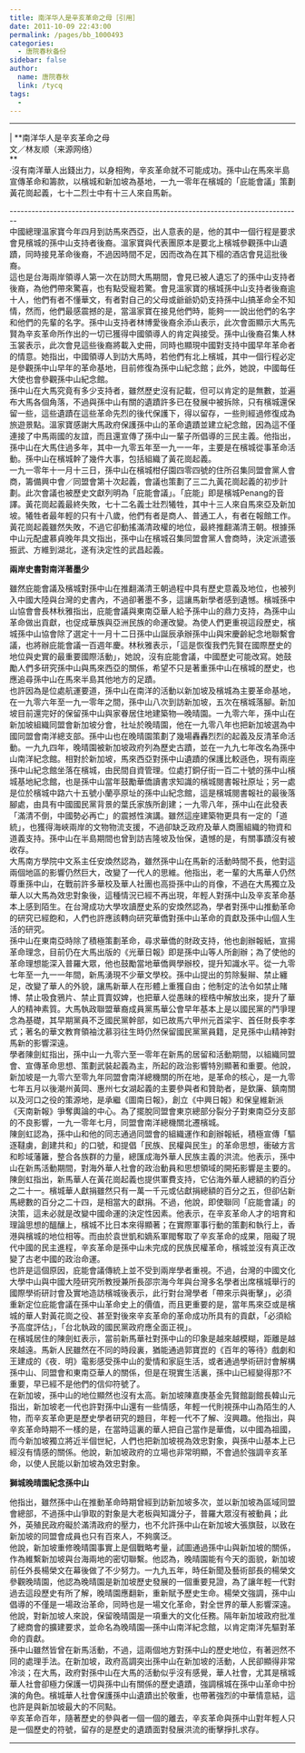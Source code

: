 ```yaml
---
title: 南洋华人是辛亥革命之母［引用］
date: 2011-10-09 22:43:00
permalink: /pages/bb_1000493
categories: 
  - 唐院春秋备份
sidebar: false
author: 
  name: 唐院春秋
  link: /tycq
tags: 
  - 
---
```


* * *

  
|  **南洋华人是辛亥革命之母  
文／林友顺（来源网络）  
**  
·沒有南洋華人出錢出力，以身相殉，辛亥革命就不可能成功。孫中山在馬來半島宣傳革命和籌款，以檳城和新加坡為基地，一九一零年在檳城的「庇能會議」策劃黃花崗起義，七十二烈士中有十三人來自馬新。  
  
\--------------------------------------------------------------------------------  
中國總理溫家寶今年四月到訪馬來西亞，出人意表的是，他的其中一個行程是要求會見檳城的孫中山支持者後裔。溫家寶與代表團原本是要北上檳城參觀孫中山遺蹟，同時接見革命後裔，不過因時間不足，因而改為在其下榻的酒店會見這批後裔。  
這也是台海兩岸領導人第一次在訪問大馬期間，會見已被人遺忘了的孫中山支持者後裔，為他們帶來驚喜，也有點受寵若驚。會見溫家寶的檳城孫中山支持者後裔逾十人，他們有者不懂華文，有者對自己的父母或爺爺奶奶支持孫中山搞革命全不知情，然而，他們最感震撼的是，當溫家寶在接見他們時，能夠一一說出他們的名字和他們的先輩的名字。孫中山支持者林博愛後裔余添山表示，此次會面顯示大馬先賢為辛亥革命所作出的一切已獲得中國領導人的肯定與接受。孫中山後裔召集人林玉裳表示，此次會見這些後裔將載入史冊，同時也顯現中國對支持中國早年革命者的情意。她指出，中國領導人到訪大馬時，若他們有北上檳城，其中一個行程必定是參觀孫中山早年的革命基地，目前修復為孫中山紀念館；此外，她說，中國每任大使也會參觀孫中山紀念館。  
孫中山在大馬究竟有多少支持者，雖然歷史沒有記載，但可以肯定的是無數，並遍布大馬各個角落，不過與孫中山有關的遺蹟許多已在發展中被拆除，只有檳城還保留一些，這些遺蹟在這些革命先烈的後代保護下，得以留存，一些則經過修復成為旅遊景點。溫家寶感謝大馬政府保護孫中山的革命遺蹟並建立紀念館，因為這不僅連接了中馬兩國的友誼，而且還宣傳了孫中山一輩子所倡導的三民主義。他指出，孫中山在大馬住過多年，其中一九零五年至一九一一年，主要是在檳城從事革命活動。孫中山在檳城幹了幾件大事，包括組織了黃花崗起義。  
一九一零年十一月十三日，孫中山在檳城柑仔園四零四號的住所召集同盟會黨人會商，籌備興中會／同盟會第十次起義，會議也策劃了三二九黃花崗起義的初步計劃。此次會議也被歷史文獻列明為「庇能會議」。「庇能」即是檳城Penang的音譯。黃花崗起義最終失敗，七十二名義士壯烈犧牲，其中十三人來自馬來亞及新加坡。犧牲者最年輕的只有十八歲，他們有者是商人、普通工人，有者在報館工作。黃花崗起義雖然失敗，不過它卻動搖滿清政權的地位，最終推翻滿清王朝。根據孫中山元配盧慕貞晚年具文指出，孫中山在檳城召集同盟會黨人會商時，決定派遣張振武、方維到湖北，遂有決定性的武昌起義。  
  
**兩岸史書對南洋著墨少**  
  
雖然庇能會議及檳城對孫中山在推翻滿清王朝過程中具有歷史意義及地位，也被列入中國大陸與台灣的史書內，不過卻著墨不多，這讓馬新學者感到遺憾。檳城孫中山協會會長林秋雅指出，庇能會議與東南亞華人給予孫中山的鼎力支持，為孫中山革命做出貢獻，也促成華族與亞洲民族的命運改變。為使人們更重視這段歷史，檳城孫中山協會除了選定十一月十二日孫中山誕辰承辦孫中山與宋慶齡紀念地聯繫會議，也將辦庇能會議一百週年慶。林秋雅表示，「這是恢復我們先賢在國際歷史的地位與史實的最重要國際活動」，她說，沒有庇能會議，中國歷史可能改寫。她鼓勵人們多研究孫中山與馬來西亞的關係，希望不只是著重孫中山在檳城的歷史，也應追尋孫中山在馬來半島其他地方的足蹟。  
也許因為是位處航運要道，孫中山在南洋的活動以新加坡及檳城為主要革命基地，在一九零六年至一九一零年之間，孫中山八次到訪新加坡，五次在檳城落腳。新加坡目前還完好的保留孫中山與家眷居住地建築物—晚晴園。一九零六年，孫中山在新加坡組織同盟會新加坡分會，社址於晚晴園，他在一九零八年也把新加坡選為中國同盟會南洋總支部。孫中山也在晚晴園策劃了幾場轟轟烈烈的起義及反清革命活動。一九九四年，晚晴園被新加坡政府列為歷史古蹟，並在一九九七年改名為孫中山南洋紀念館。相對於新加坡，馬來西亞對孫中山遺蹟的保護比較遜色，現有兩座孫中山紀念館坐落在檳城，由民間自資管理。位處打銅仔街一百二十號的孫中山檳城基地紀念館，也是孫中山當年鼓勵華僑讀書求知識的檳城閱書報社原址；另一處是位於檳城中路六十五號小蘭亭原址的孫中山紀念館，這是檳城閱書報社的最後落腳處，由具有中國國民黨背景的葉氏家族所創建；一九零八年，孫中山在此發表「滿清不倒，中國勢必再亡」的震撼性演講。雖然這座建築物更具有一定的「道統」，也獲得海峽兩岸的文物物流支援，不過卻缺乏政府及華人商團組織的物資和道義支持。孫中山在半島期間也曾到訪吉隆坡及怡保，遺憾的是，有關事蹟沒有被收存。  
大馬南方學院中文系主任安煥然認為，雖然孫中山在馬新的活動時間不長，他對這兩個地區的影響仍然巨大，改變了一代人的思維。他指出，老一輩的大馬華人仍然尊重孫中山，在戰前許多華校及華人社團也高掛孫中山的肖像，不過在大馬獨立及華人以大馬為效忠對象後，這種情況已經不再出現，年輕人對孫中山及辛亥革命基本上感到陌生。在台灣成功大學攻讀歷史系的安煥然認為，學者對孫中山推動革命的研究已經飽和，人們也許應該轉向研究華僑對孫中山革命的貢獻及孫中山個人生活的研究。  
孫中山在東南亞時除了積極策劃革命，尋求華僑的財政支持，他也創辦報紙，宣揚革命理念，目前仍在大馬出版的《光華日報》即是孫中山等人所創辦；為了使他的革命理想能深入普羅大眾，他也鼓勵當地華僑興學辦校，提升知識水平。從一九零七年至一九一一年間，新馬湧現不少華文學校。孫中山提出的剪除髮辮、禁止纏足，改變了華人的外貌，讓馬新華人在形體上重獲自由；他制定的法令如禁止賭博、禁止吸食鴉片、禁止買賣奴婢，也把華人從愚昧的桎梏中解放出來，提升了華人的精神素質。大馬執政聯盟華裔成員黨馬華公會早年基本上是以國民黨的鬥爭理念為基礎，其早期黨員不乏國民黨幹部，如已故馬六甲州元首梁宇、首任財長李孝式；著名的華文教育領袖沈慕羽往生時仍然保留國民黨黨員籍，足見孫中山精神對馬新的影響深遠。  
學者陳劍虹指出，孫中山一九零六至一零年在新馬的居留和活動期間，以組織同盟會、宣傳革命思想、策劃武裝起義為主，所起的政治影響特別顯著和重要。他說，新加坡是一九零六至零九年同盟會南洋總機關的所在地，是革命的核心，是一九零七年五月以後潮州黃岡、惠州七女湖起義的主要參與者和贊助者，是欽廉、鎮南關以及河口之役的策源地，是承繼《圖南日報》，創立《中興日報》和保皇維新派《天南新報》爭奪輿論的中心。為了擺脫同盟會東京總部分裂分子對東南亞分支部的不良影響，一九一零年七月，同盟會南洋總機關北遷檳城。  
陳劍虹認為，孫中山和他的同志通過同盟會的組織運作和創辦報紙，積極宣傳「驅逐韃虜，創建共和」的口號，和提倡「民族、民權與民生」的革命思想，衝破方言和畛域藩籬，整合各族群的力量，總匯成海外華人民族主義的洪流。他表示，孫中山在新馬活動期間，對海外華人社會的政治動員和思想領域的開拓影響是主要的。  
陳劍虹指出，新馬華人在黃花崗起義也提供軍費支持，它佔海外華人總額的約百分之二十一。檳城華人獻捐雖然只有一萬一千元或佔獻捐總額的百分之五，但卻佔新馬總數的百分之二十四，是相當大的獻捐。不過，他說，即使聯同「庇能會議」的決策，這未必就是改變中國命運的決定性因素。他表示，在辛亥革命人才的培育和理論思想的醞釀上，檳城不比日本來得顯著；在實際軍事行動的策劃和執行上，香港與檳城的地位相等。而由於袁世凱和嫡系軍閥奪取了辛亥革命的成果，阻礙了現代中國的民主進程，辛亥革命是孫中山未完成的民族民權革命，檳城並沒有真正改變了古老中國的政治命運。  
也許是這個原因，庇能會議傳統上並不受到兩岸學者重視。不過，台灣的中國文化大學中山與中國大陸研究所教授兼所長邵宗海今年與台灣多名學者出席檳城舉行的國際學術研討會及實地造訪檳城後表示，此行對台灣學者「帶來示與衝擊」，必須重新定位庇能會議在孫中山革命史上的價值，而且更重要的是，當年馬來亞或是檳城的華人對黃花崗之役、甚至對後來辛亥革命的革命成功所具有的貢獻，「必須給予高度評估」，「台北執政的國民黨政府應全面正視」。  
在檳城居住的陳劍虹表示，當前新馬華社對孫中山的印象是越來越模糊，距離是越來越遠。馬新人民雖然在不同的時段裏，猶能通過郭寶崑的《百年的等待》戲劇和王建成的《夜．明》電影感受孫中山的愛情和家庭生活，或者通過學術研討會解構孫中山、同盟會和東南亞華人的關係，但是在現實生活裏，孫中山已經變得那?不重要，早已經不是他們的信仰符號了。  
在新加坡，孫中山的地位顯然也沒有太高。新加坡陳嘉庚基金先賢館副館長韓山元指出，新加坡老一代也許對孫中山還有一些情感，年輕一代則視孫中山為陌生的人物，而辛亥革命更是歷史學者研究的題目，年輕一代不了解、沒興趣。他指出，與辛亥革命時期不一樣的是，在當時這裏的華人把自己當作是華僑，以中國為祖國，而今新加坡獨立將近半個世紀，人們也把新加坡視為效忠對象，與孫中山基本上已經沒有情感的關係。他說，新加坡政府的立場也非常明顯，不會過於強調辛亥革命，以使人民能以新加坡為效忠對象。  
  
**獅城晚晴園紀念孫中山**  
  
他指出，雖然孫中山在推動革命時期曾經到訪新加坡多次，並以新加坡為區域同盟會總部，不過孫中山爭取的對象是大老板與知識分子，普羅大眾沒有被動員；此外，英殖民政府礙於滿清政府的壓力，也不允許孫中山在新加坡大張旗鼓，以致在新加坡的同盟會成員也只有百來人，不夠廣泛。  
他說，新加坡重修晚晴園事實上是個戰略考量，試圖通過孫中山與新加坡的關係，作為維繫新加坡與台海兩地的密切聯繫。他認為，晚晴園能有今天的面貌，新加坡前任外長楊榮文在幕後做了不少努力。一九九五年，時任新聞及藝術部長的楊榮文參觀晚晴園，他認為晚晴園是新加坡歷史發展的一個重要見證，為了讓年輕一代對過去這段歷史有所了解，晚晴園應翻新，重新賦予歷史生命。楊榮文強調，孫中山倡導的不僅是一場政治革命，同時也是一場文化革命，對全世界的華人影響深遠。他說，對新加坡人來說，保留晚晴園是一項重大的文化任務。隔年新加坡政府批准了總商會的擴建要求，並命名為晚晴園—孫中山南洋紀念館，以肯定南洋先驅對革命的貢獻。  
孫中山雖然皆曾在新馬活動，不過，這兩個地方對孫中山的歷史地位，有著迥然不同的處理手法。在新加坡，政府高調突出孫中山在新加坡的活動，人民卻顯得非常冷淡；在大馬，政府對孫中山在大馬的活動似乎沒有感覺，華人社會，尤其是檳城華人社會卻極力保護一切與孫中山有關係的歷史遺蹟，強調檳城在孫中山革命中扮演的角色。檳城華人社會保護孫中山遺蹟出於敬重，也帶著強烈的中華情意結，這也許是與新加坡最大的不同點。  
辛亥革命百年，隨著歷史的參與者一個一個的離去，辛亥革命與孫中山對年輕人只是一個歷史的符號，留存的是歷史的遺蹟面對發展洪流的衝擊掙扎求存。  
  
---